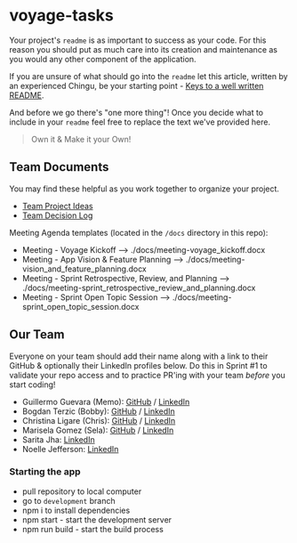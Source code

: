 # voyage-tasks

Your project's `readme` is as important to success as your code. For
this reason you should put as much care into its creation and maintenance
as you would any other component of the application.

If you are unsure of what should go into the `readme` let this article,
written by an experienced Chingu, be your starting point -
[Keys to a well written README](https://tinyurl.com/yk3wubft).

And before we go there's "one more thing"! Once you decide what to include
in your `readme` feel free to replace the text we've provided here.

> Own it & Make it your Own!

## Team Documents

You may find these helpful as you work together to organize your project.

- [Team Project Ideas](./docs/team_project_ideas.md)
- [Team Decision Log](./docs/team_decision_log.md)

Meeting Agenda templates (located in the `/docs` directory in this repo):

- Meeting - Voyage Kickoff --> ./docs/meeting-voyage_kickoff.docx
- Meeting - App Vision & Feature Planning --> ./docs/meeting-vision_and_feature_planning.docx
- Meeting - Sprint Retrospective, Review, and Planning --> ./docs/meeting-sprint_retrospective_review_and_planning.docx
- Meeting - Sprint Open Topic Session --> ./docs/meeting-sprint_open_topic_session.docx

## Our Team

Everyone on your team should add their name along with a link to their GitHub
& optionally their LinkedIn profiles below. Do this in Sprint #1 to validate
your repo access and to practice PR'ing with your team _before_ you start
coding!

- Guillermo Guevara (Memo): [GitHub](https://github.com/guillermoguevara887) / [LinkedIn](www.linkedin.com/in/guillermo-guevara-6758a51a0)
- Bogdan Terzic (Bobby): [GitHub](https://github.com/minorObsession) / [LinkedIn](https://linkedin.com/in/bogdan-terzic-606340249/)
- Christina Ligare (Chris): [GitHub](https://github.com/codercreative) / [LinkedIn](https://www.linkedin.com/in/christina-ligare/)
- Marisela Gomez (Sela): [GitHub](https://github.com/Mar1g0m3z) / [LinkedIn](https://www.linkedin.com/in/sela-dev/)
- Sarita Jha: [LinkedIn](https://www.linkedin.com/in/sjhabsc/)
- Noelle Jefferson: [LinkedIn](https://www.linkedin.com/in/noelle-jefferson/)

### Starting the app

- pull repository to local computer
- go to `development` branch
- npm i to install dependencies
- npm start - start the development server
- npm run build - start the build process
